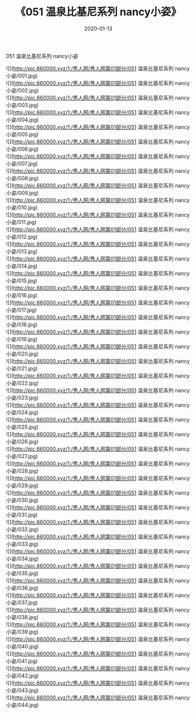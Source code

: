 ﻿---
layout: post
title:  《051 温泉比基尼系列 nancy小姿》
date:   2020-01-13
img: http://pic.660000.xyz/1:/秀人网/秀人网第01部分/051 温泉比基尼系列 nancy小姿/000.jpg
categories: [美女, 清纯, 唯美]
---

051 温泉比基尼系列 nancy小姿

  ![](http://pic.660000.xyz/1:/秀人网/秀人网第01部分/051 温泉比基尼系列 nancy小姿/001.jpg) <br> ![](http://pic.660000.xyz/1:/秀人网/秀人网第01部分/051 温泉比基尼系列 nancy小姿/002.jpg) <br> ![](http://pic.660000.xyz/1:/秀人网/秀人网第01部分/051 温泉比基尼系列 nancy小姿/003.jpg) <br> ![](http://pic.660000.xyz/1:/秀人网/秀人网第01部分/051 温泉比基尼系列 nancy小姿/004.jpg) <br> ![](http://pic.660000.xyz/1:/秀人网/秀人网第01部分/051 温泉比基尼系列 nancy小姿/005.jpg) <br> ![](http://pic.660000.xyz/1:/秀人网/秀人网第01部分/051 温泉比基尼系列 nancy小姿/006.jpg) <br> ![](http://pic.660000.xyz/1:/秀人网/秀人网第01部分/051 温泉比基尼系列 nancy小姿/007.jpg) <br> ![](http://pic.660000.xyz/1:/秀人网/秀人网第01部分/051 温泉比基尼系列 nancy小姿/008.jpg) <br> ![](http://pic.660000.xyz/1:/秀人网/秀人网第01部分/051 温泉比基尼系列 nancy小姿/009.jpg) <br> ![](http://pic.660000.xyz/1:/秀人网/秀人网第01部分/051 温泉比基尼系列 nancy小姿/010.jpg) <br> ![](http://pic.660000.xyz/1:/秀人网/秀人网第01部分/051 温泉比基尼系列 nancy小姿/011.jpg) <br> ![](http://pic.660000.xyz/1:/秀人网/秀人网第01部分/051 温泉比基尼系列 nancy小姿/012.jpg) <br> ![](http://pic.660000.xyz/1:/秀人网/秀人网第01部分/051 温泉比基尼系列 nancy小姿/013.jpg) <br> ![](http://pic.660000.xyz/1:/秀人网/秀人网第01部分/051 温泉比基尼系列 nancy小姿/014.jpg) <br> ![](http://pic.660000.xyz/1:/秀人网/秀人网第01部分/051 温泉比基尼系列 nancy小姿/015.jpg) <br> ![](http://pic.660000.xyz/1:/秀人网/秀人网第01部分/051 温泉比基尼系列 nancy小姿/016.jpg) <br> ![](http://pic.660000.xyz/1:/秀人网/秀人网第01部分/051 温泉比基尼系列 nancy小姿/017.jpg) <br> ![](http://pic.660000.xyz/1:/秀人网/秀人网第01部分/051 温泉比基尼系列 nancy小姿/018.jpg) <br> ![](http://pic.660000.xyz/1:/秀人网/秀人网第01部分/051 温泉比基尼系列 nancy小姿/019.jpg) <br> ![](http://pic.660000.xyz/1:/秀人网/秀人网第01部分/051 温泉比基尼系列 nancy小姿/020.jpg) <br> ![](http://pic.660000.xyz/1:/秀人网/秀人网第01部分/051 温泉比基尼系列 nancy小姿/021.jpg) <br> ![](http://pic.660000.xyz/1:/秀人网/秀人网第01部分/051 温泉比基尼系列 nancy小姿/022.jpg) <br> ![](http://pic.660000.xyz/1:/秀人网/秀人网第01部分/051 温泉比基尼系列 nancy小姿/023.jpg) <br> ![](http://pic.660000.xyz/1:/秀人网/秀人网第01部分/051 温泉比基尼系列 nancy小姿/024.jpg) <br> ![](http://pic.660000.xyz/1:/秀人网/秀人网第01部分/051 温泉比基尼系列 nancy小姿/025.jpg) <br> ![](http://pic.660000.xyz/1:/秀人网/秀人网第01部分/051 温泉比基尼系列 nancy小姿/026.jpg) <br> ![](http://pic.660000.xyz/1:/秀人网/秀人网第01部分/051 温泉比基尼系列 nancy小姿/027.jpg) <br> ![](http://pic.660000.xyz/1:/秀人网/秀人网第01部分/051 温泉比基尼系列 nancy小姿/028.jpg) <br> ![](http://pic.660000.xyz/1:/秀人网/秀人网第01部分/051 温泉比基尼系列 nancy小姿/029.jpg) <br> ![](http://pic.660000.xyz/1:/秀人网/秀人网第01部分/051 温泉比基尼系列 nancy小姿/030.jpg) <br> ![](http://pic.660000.xyz/1:/秀人网/秀人网第01部分/051 温泉比基尼系列 nancy小姿/031.jpg) <br> ![](http://pic.660000.xyz/1:/秀人网/秀人网第01部分/051 温泉比基尼系列 nancy小姿/032.jpg) <br> ![](http://pic.660000.xyz/1:/秀人网/秀人网第01部分/051 温泉比基尼系列 nancy小姿/033.jpg) <br> ![](http://pic.660000.xyz/1:/秀人网/秀人网第01部分/051 温泉比基尼系列 nancy小姿/034.jpg) <br> ![](http://pic.660000.xyz/1:/秀人网/秀人网第01部分/051 温泉比基尼系列 nancy小姿/035.jpg) <br> ![](http://pic.660000.xyz/1:/秀人网/秀人网第01部分/051 温泉比基尼系列 nancy小姿/036.jpg) <br> ![](http://pic.660000.xyz/1:/秀人网/秀人网第01部分/051 温泉比基尼系列 nancy小姿/037.jpg) <br> ![](http://pic.660000.xyz/1:/秀人网/秀人网第01部分/051 温泉比基尼系列 nancy小姿/038.jpg) <br> ![](http://pic.660000.xyz/1:/秀人网/秀人网第01部分/051 温泉比基尼系列 nancy小姿/039.jpg) <br> ![](http://pic.660000.xyz/1:/秀人网/秀人网第01部分/051 温泉比基尼系列 nancy小姿/040.jpg) <br> ![](http://pic.660000.xyz/1:/秀人网/秀人网第01部分/051 温泉比基尼系列 nancy小姿/041.jpg) <br> ![](http://pic.660000.xyz/1:/秀人网/秀人网第01部分/051 温泉比基尼系列 nancy小姿/042.jpg) <br> ![](http://pic.660000.xyz/1:/秀人网/秀人网第01部分/051 温泉比基尼系列 nancy小姿/043.jpg) <br> ![](http://pic.660000.xyz/1:/秀人网/秀人网第01部分/051 温泉比基尼系列 nancy小姿/044.jpg) <br>
